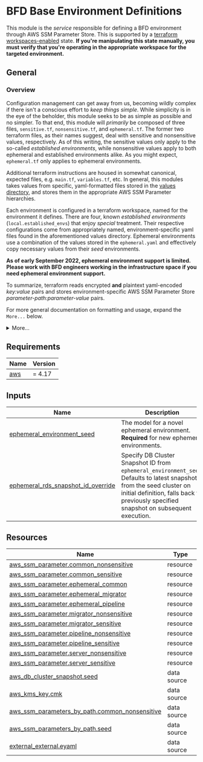 # BFD Base Environment Definitions

This module is the _service_ responsible for defining a BFD environment through AWS SSM Parameter Store.
This is supported by a [terraform workspaces-enabled](https://www.terraform.io/language/state/workspaces) state.
**If you're manipulating this state manually, you must verify that you're operating in the appropriate workspace for the targeted environment.**

## General

### Overview

Configuration management can get away from us, becoming wildly complex if there isn't a conscious effort to _keep things simple_.
While simplicity is in the eye of the beholder, this module seeks to be as simple as possible and no simpler.
To that end, this module will _primarily_ be composed of three files, `sensitive.tf`, `nonsensitive.tf`, and `ephemeral.tf`.
The former two terraform files, as their names suggest, deal with sensitive and nonsensitive values, respectively.
As of this writing, the sensitive values only apply to the so-called _established environments_, while nonsensitive values apply to both ephemeral and established environments alike.
As you might expect, `ephemeral.tf` only applies to ephemeral environments.

Additional terraform instructions are housed in somewhat canonical, expected files, e.g. `main.tf`, `variables.tf`, etc.
In general, this modules takes values from specific, yaml-formatted files stored in the [values directory](.values), and stores them in the appropriate AWS SSM Parameter hierarchies.

Each environment is configured in a terraform workspace, named for the environment it defines.
There are four, known _established environments_ (`local.established_envs`) that enjoy _special_ treatment.
Their respective configurations come from appropriately named, environment-specific yaml files found in the aforementioned values directory.
Ephemeral environments use a combination of the values stored in the `ephemeral.yaml` and effectively copy necessary values from their _seed_ environments. 

**As of early September 2022, ephemeral environment support is limited. Please work with BFD engineers working in the infrastructure space if you need ephemeral environment support.**

To summarize, terraform reads encrypted **and** plaintext yaml-encoded _key:value_ pairs and stores environment-specific AWS SSM Parameter Store _parameter-path:parameter-value_ pairs.

For more general documentation on formatting and usage, expand the `More...` below.

<details><summary>More...</summary>

### Formatting and Validation


As of early September 2022, technical controls for standards enforcement are still forthcoming. As a stopgap, here are some guidelines in the spirit of keeping things simple:
- hierarchies or paths conform to a 4-tuple prefix and leaf `/bfd/${env}/${group}/${sensitivity}/${leaf}` format
- `${env}` is typically one of `test`, `prod-sbx`, or `prod` but limited support for ephemeral environments exists. Guidance on ephemeral environment naming conventions is forthcoming.
- `${group}` must be one of the supported groups: `common`, `migrator`, `pipeline`, `server`
- `${sensitivity}` must be one of `sensitive` when encrypted or `nonsensitive` when in plain text
- `${leaf}` _should_ be lower_snake_case formatted
- if the hierarchy should match the _regex_ `/ami.id/`, the value [**must** point to an existing Amazon Machine Image](https://docs.aws.amazon.com/systems-manager/latest/userguide/parameter-store-ec2-aliases.html#parameter-ami-validation)
- only string-formatted values are accepted
- empty strings, i.e '' are not supported
- we've adopted a _local_ convention where the literal `UNDEFINED` makes an SSM-derived value absent
- sensitive values must be encrypted with appropriate [AWS Key Management Service-stored CMK](https://us-east-1.console.aws.amazon.com/kms/home?region=us-east-1#/kms/keys)

### Usage and User Additions

If the below [prerequisites](#prerequisites) are met, users will _generally_ interact with the environment-specific configuration by using one or more scripts in the [scripts](./scripts) directory for those encrypted values (stored in `.eyaml`), otherwise a text-editor of their choosing when adjusting plain text values (stored in `.yaml`).

#### Viewing with read-and-decrypt-eyaml.sh

**WARNING:** This will present unencrypted, sensitive data to stdout. Do not execute this while sharing your screen during presentations or pairing opportunities.

To see the raw, _untemplated_ configuration as terraform does through via external data source for e.g. `./values/prod-sbx.eyaml`, execute the following from the module root directory:

```sh
scripts/read-and-decrypt-eyaml.sh prod-sbx
```

#### Editing with edit-eyaml.sh and Updating with terraform
To edit the encrypted values under e.g. `./values/prod-sbx.eyaml` use the following steps:
1. Select the appropriate workspace: `terraform workspace select prod-sbx`
2. Ensure a familiar editor is defined in your environment, e.g. `export EDITOR=vim`
3. Run the edit script from the module root directory: `scripts/edit-eyaml.sh prod-sbx`
4. Save and quit after making any desired changes
5. Review updates using the read script module root directory: `scripts/read-and-decrypt-eyaml.sh prod-sbx`
6. Ensure terraform can successfully plan by running `terraform plan`
7. Commit your changes to an appropriate feature branch
8. Solicit feedback by pull request
9. Follow the typical, monolithic release process via Jenkins

### Prerequisites
In addition to the [Requirements (below)](#requirements), you (or the automation) will need:
- software packages supporting awscli, yq, and jq
- sufficient access to the `/bfd/mgmt/jenkins/sensitive` hierarchy for ansible-vault password access
- `ansible` installed with `ansible-vault` available along your path (as of this writing, `ansible ~> 2.9`)
- sufficient AWS IAM privileges for the AWS provider [Resources and Date Sources (below)](#resources)
- access outlined for the remote [AWS S3 Backend](https://www.terraform.io/language/settings/backends/s3#s3-bucket-permissions)
- read/write privileges to the state-locking [AWS DynamoDB Table](https://www.terraform.io/language/settings/backends/s3#dynamodb-table-permissions)

</details>

<!-- BEGIN_TF_DOCS -->
<!-- GENERATED WITH `terraform-docs .`
     Manually updating the README.md will be overwritten.
     For more details, see the file '.terraform-docs.yml' or
     https://terraform-docs.io/user-guide/configuration/
-->
## Requirements

| Name | Version |
|------|---------|
| <a name="requirement_aws"></a> [aws](#requirement\_aws) | = 4.17 |

<!-- GENERATED WITH `terraform-docs .`
Manually updating the README.md will be overwritten.
For more details, see the file '.terraform-docs.yml' or
https://terraform-docs.io/user-guide/configuration/
-->

## Inputs

| Name | Description | Type | Default | Required |
|------|-------------|------|---------|:--------:|
| <a name="input_ephemeral_environment_seed"></a> [ephemeral\_environment\_seed](#input\_ephemeral\_environment\_seed) | The model for a novel ephemeral environment. **Required** for new ephemeral environments. | `string` | `null` | no |
| <a name="input_ephemeral_rds_snapshot_id_override"></a> [ephemeral\_rds\_snapshot\_id\_override](#input\_ephemeral\_rds\_snapshot\_id\_override) | Specify DB Cluster Snapshot ID from `ephemeral_environment_seed`. Defaults to latest snapshot from the seed cluster on initial definition, falls back to previously specified snapshot on subsequent execution. | `string` | `null` | no |

<!-- GENERATED WITH `terraform-docs .`
Manually updating the README.md will be overwritten.
For more details, see the file '.terraform-docs.yml' or
https://terraform-docs.io/user-guide/configuration/
-->



<!-- GENERATED WITH `terraform-docs .`
Manually updating the README.md will be overwritten.
For more details, see the file '.terraform-docs.yml' or
https://terraform-docs.io/user-guide/configuration/
-->



<!-- GENERATED WITH `terraform-docs .`
Manually updating the README.md will be overwritten.
For more details, see the file '.terraform-docs.yml' or
https://terraform-docs.io/user-guide/configuration/
-->

## Resources

| Name | Type |
|------|------|
| [aws_ssm_parameter.common_nonsensitive](https://registry.terraform.io/providers/hashicorp/aws/4.17/docs/resources/ssm_parameter) | resource |
| [aws_ssm_parameter.common_sensitive](https://registry.terraform.io/providers/hashicorp/aws/4.17/docs/resources/ssm_parameter) | resource |
| [aws_ssm_parameter.ephemeral_common](https://registry.terraform.io/providers/hashicorp/aws/4.17/docs/resources/ssm_parameter) | resource |
| [aws_ssm_parameter.ephemeral_migrator](https://registry.terraform.io/providers/hashicorp/aws/4.17/docs/resources/ssm_parameter) | resource |
| [aws_ssm_parameter.ephemeral_pipeline](https://registry.terraform.io/providers/hashicorp/aws/4.17/docs/resources/ssm_parameter) | resource |
| [aws_ssm_parameter.migrator_nonsensitive](https://registry.terraform.io/providers/hashicorp/aws/4.17/docs/resources/ssm_parameter) | resource |
| [aws_ssm_parameter.migrator_sensitive](https://registry.terraform.io/providers/hashicorp/aws/4.17/docs/resources/ssm_parameter) | resource |
| [aws_ssm_parameter.pipeline_nonsensitive](https://registry.terraform.io/providers/hashicorp/aws/4.17/docs/resources/ssm_parameter) | resource |
| [aws_ssm_parameter.pipeline_sensitive](https://registry.terraform.io/providers/hashicorp/aws/4.17/docs/resources/ssm_parameter) | resource |
| [aws_ssm_parameter.server_nonsensitive](https://registry.terraform.io/providers/hashicorp/aws/4.17/docs/resources/ssm_parameter) | resource |
| [aws_ssm_parameter.server_sensitive](https://registry.terraform.io/providers/hashicorp/aws/4.17/docs/resources/ssm_parameter) | resource |
| [aws_db_cluster_snapshot.seed](https://registry.terraform.io/providers/hashicorp/aws/4.17/docs/data-sources/db_cluster_snapshot) | data source |
| [aws_kms_key.cmk](https://registry.terraform.io/providers/hashicorp/aws/4.17/docs/data-sources/kms_key) | data source |
| [aws_ssm_parameters_by_path.common_nonsensitive](https://registry.terraform.io/providers/hashicorp/aws/4.17/docs/data-sources/ssm_parameters_by_path) | data source |
| [aws_ssm_parameters_by_path.seed](https://registry.terraform.io/providers/hashicorp/aws/4.17/docs/data-sources/ssm_parameters_by_path) | data source |
| [external_external.eyaml](https://registry.terraform.io/providers/hashicorp/external/latest/docs/data-sources/external) | data source |
<!-- END_TF_DOCS -->
